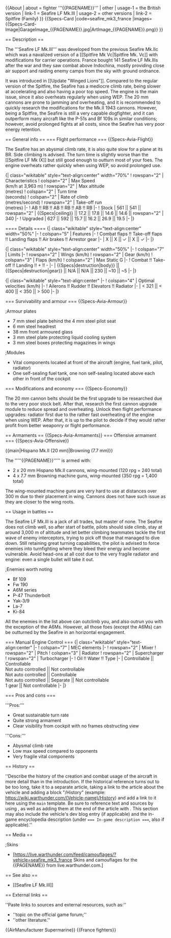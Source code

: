 {{About
| about = fighter '''{{PAGENAME}}'''
| other
| usage-1 = the British version
| link-1 = Seafire LF Mk.III
| usage-2 = other versions
| link-2 = Spitfire (Family)
}}
{{Specs-Card
|code=seafire_mk3_france
|images={{Specs-Card-Image|GarageImage_{{PAGENAME}}.jpg|ArtImage_{{PAGENAME}}.png}}
}}

== Description ==
<!-- ''In the description, the first part should be about the history of and the creation and combat usage of the aircraft, as well as its key features. In the second part, tell the reader about the aircraft in the game. Insert a screenshot of the vehicle, so that if the novice player does not remember the vehicle by name, he will immediately understand what kind of vehicle the article is talking about.'' -->
The '''Seafire LF Mk.III''' was developed from the previous Seafire Mk.IIc which was a navalized version of a [[Spitfire Mk Vc|Spitfire Mk. Vc]] with modifications for carrier operations. France bought 141 Seafire LF Mk.IIIs after the war and they saw combat above Indochina, mostly providing close air support and raiding enemy camps from the sky with ground ordnance.

It was introduced in [[Update "Winged Lions"]]. Compared to the regular version of the Spitfire, the Seafire has a mediocre climb rate, being slower at accelerating and also having a poor top speed. The engine is the main issue, since it also overheats regularly when using WEP. The 20 mm cannons are prone to jamming and overheating, and it is recommended to quickly research the modifications for the Mk.II 1943 cannons. However, being a Spitfire, the Seafire is still a very capable dogfighter, and it can outperform many aircraft like the P-51s and Bf 109s in similar conditions; however, avoid prolonged fights at all costs, since the Seafire has very poor energy retention.

== General info ==
=== Flight performance ===
{{Specs-Avia-Flight}}
<!-- ''Describe how the aircraft behaves in the air. Speed, manoeuvrability, acceleration and allowable loads - these are the most important characteristics of the vehicle.'' -->
The Seafire has an abysmal climb rate, it is also quite slow for a plane at its BR. Side climbing is advised. The turn time is slightly worse than the [[Spitfire LF Mk IX]] but still good enough to outturn most of your foes. The engine overheats rather quickly when using WEP, so avoid prolonged use.

{| class="wikitable" style="text-align:center" width="70%"
! rowspan="2" | Characteristics
! colspan="2" | Max Speed<br>(km/h at 3,963 m)
! rowspan="2" | Max altitude<br>(metres)
! colspan="2" | Turn time<br>(seconds)
! colspan="2" | Rate of climb<br>(metres/second)
! rowspan="2" | Take-off run<br>(metres)
|-
! AB !! RB !! AB !! RB !! AB !! RB
|-
! Stock
| 561 || 541 || rowspan="2" | {{Specs|ceiling}} || 17.2 || 17.8 || 14.6 || 14.6 || rowspan="2" | 340
|-
! Upgraded
| 627 || 592 || 15.7 || 16.2 || 26.9 || 19.5
|-
|}

==== Details ====
{| class="wikitable" style="text-align:center" width="50%"
|-
! colspan="5" | Features
|-
! Combat flaps !! Take-off flaps !! Landing flaps !! Air brakes !! Arrestor gear
|-
| X || X || ✓ || X || ✓     <!-- ✓ -->
|-
|}

{| class="wikitable" style="text-align:center" width="50%"
|-
! colspan="7" | Limits
|-
! rowspan="2" | Wings (km/h)
! rowspan="2" | Gear (km/h)
! colspan="3" | Flaps (km/h)
! colspan="2" | Max Static G
|-
! Combat !! Take-off !! Landing !! + !! -
|-
| {{Specs|destruction|body}} || {{Specs|destruction|gear}} || N/A || N/A || 230 || ~10 || ~5
|-
|}

{| class="wikitable" style="text-align:center"
|-
! colspan="4" | Optimal velocities (km/h)
|-
! Ailerons !! Rudder !! Elevators !! Radiator
|-
| < 321 || < 400 || < 350 || > 500
|-
|}

=== Survivability and armour ===
{{Specs-Avia-Armour}}
<!-- ''Examine the survivability of the aircraft. Note how vulnerable the structure is and how secure the pilot is, whether the fuel tanks are armoured, etc. Describe the armour, if there is any, and also mention the vulnerability of other critical aircraft systems.'' -->

;Armour plates

* 7 mm steel plate behind the 4 mm steel pilot seat
* 6 mm steel headrest
* 38 mm front armoured glass
* 3 mm steel plate protecting liquid cooling system
* 3 mm steel boxes protecting magazines in wings

;Modules

* Vital components located at front of the aircraft (engine, fuel tank, pilot, radiator)
* One self-sealing fuel tank, one non self-sealing located above each other in front of the cockpit

=== Modifications and economy ===
{{Specs-Economy}}

The 20 mm cannon belts should be the first upgrade to be researched due to the very poor stock belt. After that, research the first cannon upgrade module to reduce spread and overheating. Unlock then flight performance upgrades: radiator first due to the rather fast overheating of the engine when using WEP. After that, it is up to the pilot to decide if they would rather profit from better weaponry or flight performance.

== Armaments ==
{{Specs-Avia-Armaments}}
=== Offensive armament ===
{{Specs-Avia-Offensive}}
<!-- ''Describe the offensive armament of the aircraft, if any. Describe how effective the cannons and machine guns are in a battle, and also what belts or drums are better to use. If there is no offensive weaponry, delete this subsection.'' -->
{{main|Hispano Mk.II (20 mm)|Browning (7.7 mm)}}

The '''''{{PAGENAME}}''''' is armed with:

* 2 x 20 mm Hispano Mk.II cannons, wing-mounted (120 rpg = 240 total)
* 4 x 7.7 mm Browning machine guns, wing-mounted (350 rpg = 1,400 total)

The wing-mounted machine guns are very hard to use at distances over 300 m due to their placement in wing. Cannons does not have such issue as they are closer to the wing roots.

== Usage in battles ==
<!-- ''Describe the tactics of playing in the aircraft, the features of using aircraft in a team and advice on tactics. Refrain from creating a "guide" - do not impose a single point of view, but instead, give the reader food for thought. Examine the most dangerous enemies and give recommendations on fighting them. If necessary, note the specifics of the game in different modes (AB, RB, SB).'' -->
The Seafire LF Mk.III is a jack of all trades, but master of none. The Seafire does not climb well, so after start of battle, pilots should side climb, stay at around 3,000 m of altitude and let better climbing teammates tackle the first wave of enemy interceptors, trying to pick off those that managed to dive down. Still retaining great turning capabilities, the pilot is advised to force enemies into turnfighting where they bleed their energy and become vulnerable. Avoid head-ons at all cost due to the very fragile radiator and engine: even a single bullet will take it out.

;Enemies worth noting

* Bf 109
* Fw 190
* A6M series
* P-47 Thunderbolt
* Yak-3/9
* La-7
* Ki-84

All the enemies in the list above can outclimb you, and also outrun you with the exception of the A6Ms. However, all those foes (except the A6Ms) can be outturned by the Seafire in an horizontal engagement.

=== Manual Engine Control ===
{| class="wikitable" style="text-align:center"
|-
! colspan="7" | MEC elements
|-
! rowspan="2" | Mixer
! rowspan="2" | Pitch
! colspan="3" | Radiator
! rowspan="2" | Supercharger
! rowspan="2" | Turbocharger
|-
! Oil !! Water !! Type
|-
| Controllable || Controllable<br>Not auto controlled || Not controllable<br>Not auto controlled || Controllable<br>Not auto controlled || Separate || Not controllable<br>1 gear || Not controllable
|-
|}

=== Pros and cons ===
<!-- ''Summarise and briefly evaluate the vehicle in terms of its characteristics and combat effectiveness. Mark its pros and cons in the bulleted list. Try not to use more than 6 points for each of the characteristics. Avoid using categorical definitions such as "bad", "good" and the like - use substitutions with softer forms such as "inadequate" and "effective".'' -->

'''Pros:'''

* Great sustainable turn rate
* Quite strong armament
* Clear visibility from cockpit with no frames obstructing view

'''Cons:'''

* Abysmal climb rate
* Low max speed compared to opponents
* Very fragile vital components

== History ==
<!-- ''Describe the history of the creation and combat usage of the aircraft in more detail than in the introduction. If the historical reference turns out to be too long, take it to a separate article, taking a link to the article about the vehicle and adding a block "/History" (example: <nowiki>https://wiki.warthunder.com/(Vehicle-name)/History</nowiki>) and add a link to it here using the <code>main</code> template. Be sure to reference text and sources by using <code><nowiki><ref></ref></nowiki></code>, as well as adding them at the end of the article with <code><nowiki><references /></nowiki></code>. This section may also include the vehicle's dev blog entry (if applicable) and the in-game encyclopedia description (under <code><nowiki>=== In-game description ===</nowiki></code>, also if applicable).'' -->
''Describe the history of the creation and combat usage of the aircraft in more detail than in the introduction. If the historical reference turns out to be too long, take it to a separate article, taking a link to the article about the vehicle and adding a block "/History" (example: <nowiki>https://wiki.warthunder.com/(Vehicle-name)/History</nowiki>) and add a link to it here using the <code>main</code> template. Be sure to reference text and sources by using <code><nowiki><ref></ref></nowiki></code>, as well as adding them at the end of the article with <code><nowiki><references /></nowiki></code>. This section may also include the vehicle's dev blog entry (if applicable) and the in-game encyclopedia description (under <code><nowiki>=== In-game description ===</nowiki></code>, also if applicable).''

== Media ==
<!-- ''Excellent additions to the article would be video guides, screenshots from the game, and photos.'' -->

;Skins

* [https://live.warthunder.com/feed/camouflages/?vehicle=seafire_mk3_france Skins and camouflages for the {{PAGENAME}} from live.warthunder.com.]

== See also ==
<!-- ''Links to the articles on the War Thunder Wiki that you think will be useful for the reader, for example:''
* ''reference to the series of the aircraft;''
* ''links to approximate analogues of other nations and research trees.'' -->

* [[Seafire LF Mk.III]]

== External links ==
<!-- ''Paste links to sources and external resources, such as:''
* ''topic on the official game forum;''
* ''other literature.'' -->
''Paste links to sources and external resources, such as:''

* ''topic on the official game forum;''
* ''other literature.''

{{AirManufacturer Supermarine}}
{{France fighters}}